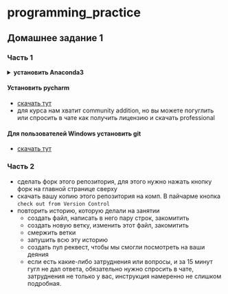 # programming_practice

Домашнее задание 1
------------------
### Часть 1
<details>
 <summary><b>установить Anaconda3</b></summary>
<br>
<ul>
 <li> <a href='https://www.anaconda.com/distribution/#download-section'>скачать тут</a>, не забудьте сверху выбрать вашу операционную систему</li>
 <li> при установке не забыть поставить важную галку <img src='https://miro.medium.com/max/1200/1*7a9zVyGP3iMXu9aB4e_Vhw.png'/>
 <details> 
  <summary> если у вас винда и имя пользователя на русском </summary>
  <br>
  <ul>
   <li> нажимаете на значёк виндовс в левой нижней части экрана так же известный как пуск </li>
   <li> печатаете `cmd` и нажимаете правой кнопкой мыши на иконку командной строки </li>
   <li> выбираете запустить от имени администратора <img src='https://sun9-33.userapi.com/c851520/v851520008/1aece5/_AvhcBaRdZw.jpg'/>
   <li> в открывшемся терминале пишем команду `mklink /D "C:\Users\Антоша" "C:\Users\Antosha"`, не забудьте заменить `Антоша` на имя вашего пользователя </li>
   <li> поздравляю, вы научились создавать ссылки, теперь можно установить анаконду в папку `C:\Users\Antosha\Anaconda3`</li>
  </ul>
 </details>
</ul>
</details>

#### Установить pycharm
* [скачать тут](https://www.jetbrains.com/pycharm/download)
* для курса нам хватит community addition, но вы можете погуглить или спросить в чате как получить лицензию и скачать professional

#### Для пользователей Windows установить git
* [скачать тут](https://git-scm.com/download/win)

### Часть 2
* сделать форк этого репозитория, для этого нужно нажать кнопку форк на главной странице сверху
* скачать вашу копию этого репозитория на комп. В пайчарме кнопка `check out from Version Control`
* повторить историю, которую делали на занятии
  * создать файл, написать в него пару строк, закомитить
  * создать новую ветку, изменить этот файл, закомитить
  * смержить ветки
  * запушить всю эту историю
  * создать пул реквест, чтобы мы смогли посмотреть на ваши деяния
  * если есть какие-либо затруднения или вопросы, и за 15 минут гугл не дал ответа, обязательно нужно спросить в чате, затруднения не только у вас, инструкция намеренно не слишком подробная.
